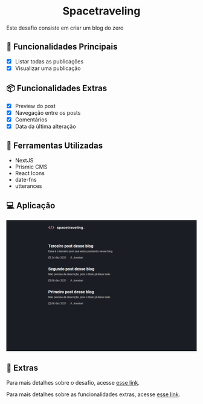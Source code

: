 <h1 align="center">
  Spacetraveling
</h1>

Este desafio consiste em criar um blog do zero

## 👀 Funcionalidades Principais
- [x] Listar todas as publicações
- [x] Visualizar uma publicação

## 📦 Funcionalidades Extras
- [x] Preview do post
- [x] Navegação entre os posts
- [x] Comentários
- [x] Data da última alteração

## 🔧 Ferramentas Utilizadas
- NextJS
- Prismic CMS
- React Icons
- date-fns
- utterances

## 💻 Aplicação
![Spacetraveling](./.github/spacetraveling.gif)

## 🌠 Extras
Para mais detalhes sobre o desafio, acesse [esse link](https://www.notion.so/Desafio-01-Criando-um-projeto-do-zero-b1a3645d286b4eec93f5f1f5476d0ff7).

Para mais detalhes sobre as funcionalidades extras, acesse [esse link](https://www.notion.so/Desafio-02-Adicionando-features-ao-blog-d466866c02544c79bbada9717c033d0a).